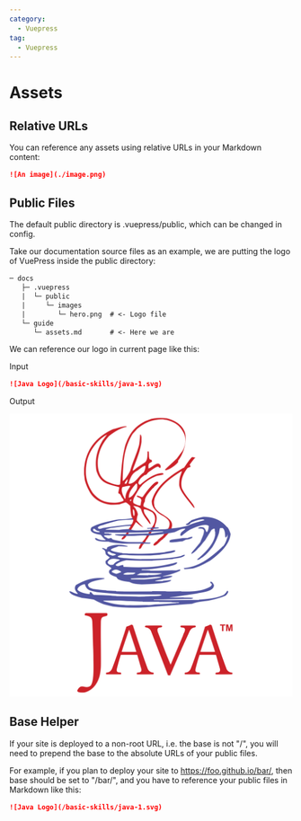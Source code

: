 ```yaml
---
category: 
  - Vuepress
tag:
  - Vuepress  
---
```


# Assets

## Relative URLs

You can reference any assets using relative URLs in your Markdown content:

```md
![An image](./image.png)
```

## Public Files

The default public directory is .vuepress/public, which can be changed in config.

Take our documentation source files as an example, we are putting the logo of VuePress inside the public directory:

```
─ docs
   ├─ .vuepress
   |  └─ public
   |     └─ images
   |        └─ hero.png  # <- Logo file
   └─ guide
      └─ assets.md       # <- Here we are
```

We can reference our logo in current page like this:

Input

```md
![Java Logo](/basic-skills/java-1.svg)
```

Output

![Java Logo](/java-1.svg)

## Base Helper

If your site is deployed to a non-root URL, i.e. the base is not "/", you will need to prepend the base to the absolute URLs of your public files.

For example, if you plan to deploy your site to https://foo.github.io/bar/, then base should be set to "/bar/", and you have to reference your public files in Markdown like this:

```md
![Java Logo](/basic-skills/java-1.svg)
```
